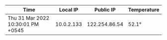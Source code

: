 | Time     | Local IP | Public IP | Temperature |
| ----------- | ----------- | ----------- | ----------- |
| Thu 31 Mar 2022 10:30:01 PM +0545      | 10.0.2.133     | 122.254.86.54  | 52.1° |
